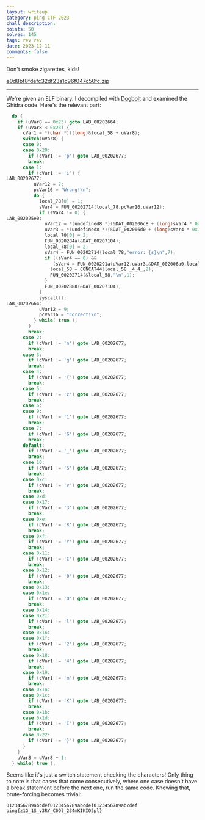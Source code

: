 ```yaml
---
layout: writeup
category: ping-CTF-2023
chall_description:
points: 50
solves: 145
tags: rev rev
date: 2023-12-11
comments: false
---
```


Don't smoke zigarettes, kids!  

[e0d8bf8fdefc32df23a1c96f047c50fc.zip](https://github.com/Nightxade/ctf-writeups/blob/master/assets/CTFs/ping-CTF-2023/e0d8bf8fdefc32df23a1c96f047c50fc.zip)  

---

We're given an ELF binary. I decompiled with [Dogbolt](https://dogbolt.org/) and examined the Ghidra code. Here's the relevant part:  

```c
  do {
    if (uVar8 == 0x23) goto LAB_00202664;
    if (uVar8 < 0x23) {
      cVar1 = *(char *)((long)&local_58 + uVar8);
      switch(uVar8) {
      case 0:
      case 0x20:
        if (cVar1 != 'p') goto LAB_00202677;
        break;
      case 1:
        if (cVar1 != 'i') {
LAB_00202677:
          uVar12 = 7;
          pcVar16 = "Wrong!\n";
          do {
            local_78[0] = 1;
            sVar4 = FUN_00202714(local_78,pcVar16,uVar12);
            if (sVar4 != 0) {
LAB_002025e0:
              uVar12 = *(undefined8 *)(&DAT_002006c8 + (long)sVar4 * 0x10);
              uVar3 = *(undefined8 *)(&DAT_002006d0 + (long)sVar4 * 0x10);
              local_70[0] = 2;
              FUN_0020284a(&DAT_00207104);
              local_78[0] = 2;
              sVar4 = FUN_00202714(local_78,"error: {s}\n",7);
              if ((sVar4 == 0) &&
                 (sVar4 = FUN_0020291a(uVar12,uVar3,&DAT_002006a0,local_70), sVar4 == 0)) {
                local_58 = CONCAT44(local_58._4_4_,2);
                FUN_00202714(&local_58,"\n",1);
              }
              FUN_00202888(&DAT_00207104);
            }
            syscall();
LAB_00202664:
            uVar12 = 9;
            pcVar16 = "Correct!\n";
          } while( true );
        }
        break;
      case 2:
        if (cVar1 != 'n') goto LAB_00202677;
        break;
      case 3:
        if (cVar1 != 'g') goto LAB_00202677;
        break;
      case 4:
        if (cVar1 != '{') goto LAB_00202677;
        break;
      case 5:
        if (cVar1 != 'z') goto LAB_00202677;
        break;
      case 6:
      case 9:
        if (cVar1 != '1') goto LAB_00202677;
        break;
      case 7:
        if (cVar1 != 'G') goto LAB_00202677;
        break;
      default:
        if (cVar1 != '_') goto LAB_00202677;
        break;
      case 10:
        if (cVar1 != 'S') goto LAB_00202677;
        break;
      case 0xc:
        if (cVar1 != 'v') goto LAB_00202677;
        break;
      case 0xd:
      case 0x17:
        if (cVar1 != '3') goto LAB_00202677;
        break;
      case 0xe:
        if (cVar1 != 'R') goto LAB_00202677;
        break;
      case 0xf:
        if (cVar1 != 'Y') goto LAB_00202677;
        break;
      case 0x11:
        if (cVar1 != 'C') goto LAB_00202677;
        break;
      case 0x12:
        if (cVar1 != '0') goto LAB_00202677;
        break;
      case 0x13:
      case 0x1e:
        if (cVar1 != 'O') goto LAB_00202677;
        break;
      case 0x14:
      case 0x21:
        if (cVar1 != 'l') goto LAB_00202677;
        break;
      case 0x16:
      case 0x1f:
        if (cVar1 != '2') goto LAB_00202677;
        break;
      case 0x18:
        if (cVar1 != '4') goto LAB_00202677;
        break;
      case 0x19:
        if (cVar1 != 'm') goto LAB_00202677;
        break;
      case 0x1a:
      case 0x1c:
        if (cVar1 != 'K') goto LAB_00202677;
        break;
      case 0x1b:
      case 0x1d:
        if (cVar1 != 'I') goto LAB_00202677;
        break;
      case 0x22:
        if (cVar1 != '}') goto LAB_00202677;
      }
    }
    uVar8 = uVar8 + 1;
  } while( true );
```

Seems like it's just a switch statement checking the characters! Only thing to note is that cases that come consecutively, where one case doesn't have a break statement before the next one, run the same code. Knowing that, brute-forcing becomes trivial:  

```
0123456789abcdef0123456789abcdef0123456789abcdef
ping{z1G_1S_v3RY_C0Ol_234mKIKIO2pl}
```